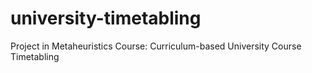 university-timetabling
======================

Project in Metaheuristics Course: Curriculum-based University Course Timetabling
